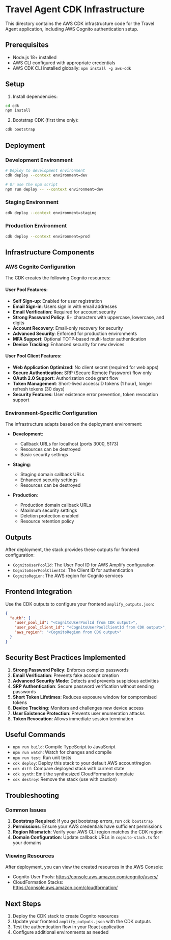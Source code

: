 # Travel Agent CDK Infrastructure

This directory contains the AWS CDK infrastructure code for the Travel Agent application, including AWS Cognito authentication setup.

## Prerequisites

- Node.js 18+ installed
- AWS CLI configured with appropriate credentials
- AWS CDK CLI installed globally: `npm install -g aws-cdk`

## Setup

1. Install dependencies:
```bash
cd cdk
npm install
```

2. Bootstrap CDK (first time only):
```bash
cdk bootstrap
```

## Deployment

### Development Environment
```bash
# Deploy to development environment
cdk deploy --context environment=dev

# Or use the npm script
npm run deploy -- --context environment=dev
```

### Staging Environment
```bash
cdk deploy --context environment=staging
```

### Production Environment
```bash
cdk deploy --context environment=prod
```

## Infrastructure Components

### AWS Cognito Configuration

The CDK creates the following Cognito resources:

#### User Pool Features:
- **Self Sign-up**: Enabled for user registration
- **Email Sign-in**: Users sign in with email addresses
- **Email Verification**: Required for account security
- **Strong Password Policy**: 8+ characters with uppercase, lowercase, and digits
- **Account Recovery**: Email-only recovery for security
- **Advanced Security**: Enforced for production environments
- **MFA Support**: Optional TOTP-based multi-factor authentication
- **Device Tracking**: Enhanced security for new devices

#### User Pool Client Features:
- **Web Application Optimized**: No client secret (required for web apps)
- **Secure Authentication**: SRP (Secure Remote Password) flow only
- **OAuth 2.0 Support**: Authorization code grant flow
- **Token Management**: Short-lived access/ID tokens (1 hour), longer refresh tokens (30 days)
- **Security Features**: User existence error prevention, token revocation support

### Environment-Specific Configuration

The infrastructure adapts based on the deployment environment:

- **Development**: 
  - Callback URLs for localhost (ports 3000, 5173)
  - Resources can be destroyed
  - Basic security settings

- **Staging**: 
  - Staging domain callback URLs
  - Enhanced security settings
  - Resources can be destroyed

- **Production**: 
  - Production domain callback URLs
  - Maximum security settings
  - Deletion protection enabled
  - Resource retention policy

## Outputs

After deployment, the stack provides these outputs for frontend configuration:

- `CognitoUserPoolId`: The User Pool ID for AWS Amplify configuration
- `CognitoUserPoolClientId`: The Client ID for authentication
- `CognitoRegion`: The AWS region for Cognito services

## Frontend Integration

Use the CDK outputs to configure your frontend `amplify_outputs.json`:

```json
{
  "auth": {
    "user_pool_id": "<CognitoUserPoolId from CDK output>",
    "user_pool_client_id": "<CognitoUserPoolClientId from CDK output>",
    "aws_region": "<CognitoRegion from CDK output>"
  }
}
```

## Security Best Practices Implemented

1. **Strong Password Policy**: Enforces complex passwords
2. **Email Verification**: Prevents fake account creation
3. **Advanced Security Mode**: Detects and prevents suspicious activities
4. **SRP Authentication**: Secure password verification without sending passwords
5. **Short Token Lifetimes**: Reduces exposure window for compromised tokens
6. **Device Tracking**: Monitors and challenges new device access
7. **User Existence Protection**: Prevents user enumeration attacks
8. **Token Revocation**: Allows immediate session termination

## Useful Commands

- `npm run build`: Compile TypeScript to JavaScript
- `npm run watch`: Watch for changes and compile
- `npm run test`: Run unit tests
- `cdk deploy`: Deploy this stack to your default AWS account/region
- `cdk diff`: Compare deployed stack with current state
- `cdk synth`: Emit the synthesized CloudFormation template
- `cdk destroy`: Remove the stack (use with caution)

## Troubleshooting

### Common Issues

1. **Bootstrap Required**: If you get bootstrap errors, run `cdk bootstrap`
2. **Permissions**: Ensure your AWS credentials have sufficient permissions
3. **Region Mismatch**: Verify your AWS CLI region matches the CDK region
4. **Domain Configuration**: Update callback URLs in `cognito-stack.ts` for your domains

### Viewing Resources

After deployment, you can view the created resources in the AWS Console:
- Cognito User Pools: https://console.aws.amazon.com/cognito/users/
- CloudFormation Stacks: https://console.aws.amazon.com/cloudformation/

## Next Steps

1. Deploy the CDK stack to create Cognito resources
2. Update your frontend `amplify_outputs.json` with the CDK outputs
3. Test the authentication flow in your React application
4. Configure additional environments as needed